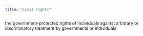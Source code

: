 ```yaml
---
title: "Civil rights"
---
```

the government-protected rights of individuals against arbitrary or discriminatory treatment by governments or individuals

